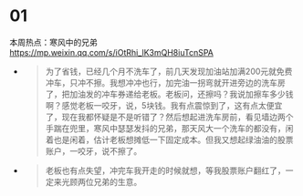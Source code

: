 
# 01

本周热点：寒风中的兄弟 https://mp.weixin.qq.com/s/iOtRhi_lK3mQH8iuTcnSPA
- > 为了省钱，已经几个月不洗车了，前几天发现加油站加满200元就免费冲车，只冲不擦。我想冲冲也行，加完油一拐弯就开进旁边的洗车房了，把加油发的冲车券递给老板。老板问，还擦吗？我说加擦车多少钱啊？感觉老板一咬牙，说，5块钱。我有点震惊到了，这有点太便宜了，现在我都怀疑是不是听错了？然后想起进洗车房前，看见墙边两个手踹在兜里，寒风中瑟瑟发抖的兄弟，那天风大一个洗车的都没有，闲着也是闲着，估计老板想摊低一下固定成本。但我又想起绿油油的股票账户，一咬牙，说不擦了。
- > 老板也有点失望，冲完车我开走的时候就想，等我股票账户翻红了，一定来光顾两位兄弟的生意。
